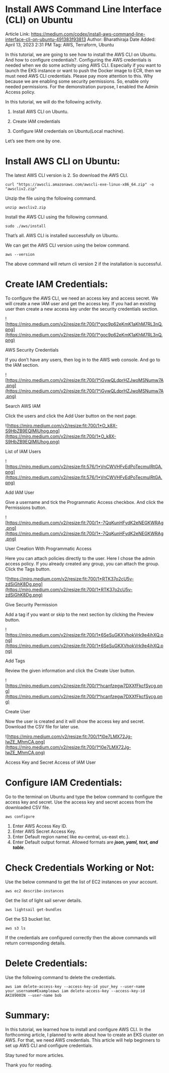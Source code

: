 # Install AWS Command Line Interface (CLI) on Ubuntu

Article Link: https://medium.com/codex/install-aws-command-line-interface-cli-on-ubuntu-491383f93813
Author: Bharathiraja
Date Added: April 13, 2023 2:31 PM
Tag: AWS, Terraform, Ubuntu

In this tutorial, we are going to see how to install the AWS CLI on Ubuntu. And how to configure credentials?. Configuring the AWS credentials is needed when we do some activity using AWS CLI. Especially if you want to launch the EKS instance or want to push the Docker image to ECR, then we must need AWS CLI credentials. Please pay more attention to this. Why because we are enabling some security permissions. So, enable only needed permissions. For the demonstration purpose, I enabled the Admin Access policy.

In this tutorial, we will do the following activity.

1. Install AWS CLI on Ubuntu.

2. Create IAM credentials

3. Configure IAM credentials on Ubuntu(Local machine).

Let’s see them one by one.

# **Install AWS CLI on Ubuntu:**

The latest AWS CLI version is 2. So download the AWS CLI.

```
curl "https://awscli.amazonaws.com/awscli-exe-linux-x86_64.zip" -o "awscliv2.zip"
```

Unzip the file using the following command.

```
unzip awscliv2.zip
```

Install the AWS CLI using the following command.

```
sudo ./aws/install
```

That’s all. AWS CLI is installed successfully on Ubuntu.

We can get the AWS CLI version using the below command.

```
aws --version
```

The above command will return cli version 2 if the installation is successful.

# **Create IAM Credentials:**

To configure the AWS CLI, we need an access key and access secret. We will create a new IAM user and get the access key. If you had an existing user then create a new access key under the security credentials section.

![https://miro.medium.com/v2/resize:fit:700/1*goc9p62eKmK1aKhM7RL3nQ.png](https://miro.medium.com/v2/resize:fit:700/1*goc9p62eKmK1aKhM7RL3nQ.png)

AWS Security Credentials

If you don’t have any users, then log in to the AWS web console. And go to the IAM section.

![https://miro.medium.com/v2/resize:fit:700/1*iGywQLdprHZJwoMSNumw7A.png](https://miro.medium.com/v2/resize:fit:700/1*iGywQLdprHZJwoMSNumw7A.png)

Search AWS IAM

Click the users and click the Add User button on the next page.

![https://miro.medium.com/v2/resize:fit:700/1*O_k8X-S9HbZB9EQIMIUhog.png](https://miro.medium.com/v2/resize:fit:700/1*O_k8X-S9HbZB9EQIMIUhog.png)

List of IAM Users

![https://miro.medium.com/v2/resize:fit:576/1*VnCWVHFvEdPoTecmuIRtGA.png](https://miro.medium.com/v2/resize:fit:576/1*VnCWVHFvEdPoTecmuIRtGA.png)

Add IAM User

Give a username and tick the Programmatic Access checkbox. And click the Permissions button.

![https://miro.medium.com/v2/resize:fit:700/1*-7QqKunHFydK2eNEGKWRAg.png](https://miro.medium.com/v2/resize:fit:700/1*-7QqKunHFydK2eNEGKWRAg.png)

User Creation With Programmatic Access

Here you can attach policies directly to the user. Here I chose the admin access policy. If you already created any group, you can attach the group. Click the Tags button.

![https://miro.medium.com/v2/resize:fit:700/1*RTK37o2cU5v-zdSiGhK8Dg.png](https://miro.medium.com/v2/resize:fit:700/1*RTK37o2cU5v-zdSiGhK8Dg.png)

Give Security Permission

Add a tag if you want or skip to the next section by clicking the Preview button.

![https://miro.medium.com/v2/resize:fit:700/1*6SeSuGKXVhokVrk9e4ihXQ.png](https://miro.medium.com/v2/resize:fit:700/1*6SeSuGKXVhokVrk9e4ihXQ.png)

Add Tags

Review the given information and click the Create User button.

![https://miro.medium.com/v2/resize:fit:700/1*hcanfzegw7DXXfFkcfSycg.png](https://miro.medium.com/v2/resize:fit:700/1*hcanfzegw7DXXfFkcfSycg.png)

Create User

Now the user is created and it will show the access key and secret. Download the CSV file for later use.

![https://miro.medium.com/v2/resize:fit:700/1*l0e7LMX72Jg-IwZE_MhmCA.png](https://miro.medium.com/v2/resize:fit:700/1*l0e7LMX72Jg-IwZE_MhmCA.png)

Access Key and Secret Access of IAM User

# **Configure IAM Credentials:**

Go to the terminal on Ubuntu and type the below command to configure the access key and secret. Use the access key and secret access from the downloaded CSV file.

```
aws configure
```

1. Enter AWS Access Key ID.
2. Enter AWS Secret Access Key.
3. Enter Default region name( like eu-central, us-east etc.).
4. Enter Default output format. Allowed formats are ***json, yaml, text, and table***.

# **Check Credentials Working or Not:**

Use the below command to get the list of EC2 instances on your account.

```
aws ec2 describe-instances
```

Get the list of light sail server details.

```
aws lightsail get-bundles
```

Get the S3 bucket list.

```
aws s3 ls
```

If the credentials are configured correctly then the above commands will return corresponding details.

# **Delete Credentials:**

Use the following command to delete the credentials.

```
aws iam delete-access-key --access-key-id your_key --user-name your_username#Exampleaws iam delete-access-key --access-key-id AKI8900IN --user-name bob
```

# **Summary:**

In this tutorial, we learned how to install and configure AWS CLI. In the forthcoming article, I planned to write about how to create an EKS cluster on AWS. For that, we need AWS credentials. This article will help beginners to set up AWS CLI and configure credentials.

Stay tuned for more articles.

Thank you for reading.